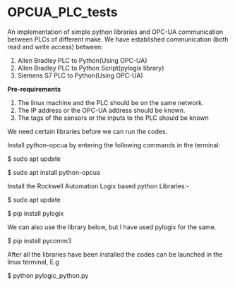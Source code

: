 # OPCUA_PLC_tests
An implementation of simple python libraries and OPC-UA communication between PLCs of different make.
We have established communication (both read and write access) between:

1. Allen Bradley PLC to Python(Using OPC-UA)
2. Allen Bradley PLC to Python Script(pylogix library)
3. Siemens S7 PLC to Python(Using OPC-UA)

<b><h0>Pre-requirements</h0></b>

1. The linux machine and the PLC should be on the same network. 
2. The IP address or the OPC-UA address should be known.
3. The tags of the sensors or the inputs to the PLC should be known


We need certain libraries before we can run the codes.

Install python-opcua by entering the following commands in the terminal:

$ sudo apt update

$ sudo apt install python-opcua


Install the Rockwell Automation Logix based python Libraries:-

$ sudo apt update

$ pip install pylogix



We can also use the library below, but I have used pylogix for the same.

$ pip install pycomm3


After all the libraries have been installed the codes can be launched in the linux terminal,
E.g

$ python pylogic_python.py 









